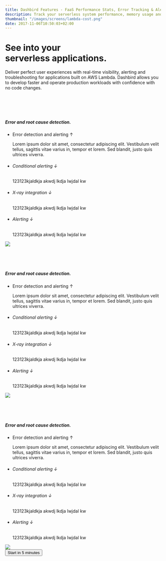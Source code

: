 ```yaml
---
title: Dashbird Features - FaaS Performance Stats, Error Tracking & Alerts
description: Track your serverless system performance, memory usage and AWS costs. Real-time function tracing and live tailing make troubleshooting your lambdas truly effortless. Dashbird also supports API Gateway and AWS X-Ray.
thumbnail: "/images/screens/lambda-cost.png"
date: 2017-11-06T10:50:03+02:00
---
```

<div class="container">
  <div class="row full-height align-items-center">
    <div class="col-12 col-lg-10 align-middle mx-auto">
      <h1 class="text-center">See into your<br />serverless applications.</h1>
      <p class="text-center mt-5">Deliver perfect user experiences with real-time visibility, alerting and troubleshooting for applications built on AWS Lambda. Dashbird allows you to develop faster and operate production workloads with confidence with no code changes.</p>
    </div>
  </div>
</div>

<div class="container">
  <div class="row" >
    <div class="col-12 col-md-6" style='padding-top: 60px;'>
      <h5>Error and root cause detection.</h5>
      <ul class='feature-list'>
        <li>
          <p class='product-heading noselect'>
          Error detection and alerting
          <span class='float-right closer'>↑</span>
          </p>
          <span class='description'>Lorem ipsum dolor sit amet, consectetur adipiscing elit. Vestibulum velit tellus, sagittis vitae varius in, tempor et lorem. Sed blandit, justo quis ultrices viverra.</span>
        </li>
       <li>
          <h6 class='product-heading noselect'>
          Conditional alerting
          <span class='float-right closer'>↓</span>
          </h6>
          <span class='description hide'>123123kjaldkja akwdj lkdja lwjdal kw</span>
        </li>
       <li>
          <h6 class='product-heading noselect'>
          X-ray integration 
          <span class='float-right closer'>↓</span>
          </h6>
          <span class='description hide'>123123kjaldkja akwdj lkdja lwjdal kw</span>
        </li>
        <li>
          <h6 class='product-heading noselect'>
          Alerting 
          <span class='float-right closer'>↓</span>
          </h6>
          <span class='description hide'>123123kjaldkja akwdj lkdja lwjdal kw</span>
        </li>
      </ul>
   </div>
    <div class="col-12 col-md-6 text-center text-md-right">
      <img class='img-fluid' src='/images/landing-graphics/observability.svg'>
    </div>
  </div>

  <div class="row" >
    <div class="col-12 col-md-6" style='padding-top: 60px;'>
      <h5>Error and root cause detection.</h5>
      <ul class='feature-list'>
        <li>
          <p class='product-heading noselect'>
          Error detection and alerting
          <span class='float-right closer'>↑</span>
          </p>
          <span class='description'>Lorem ipsum dolor sit amet, consectetur adipiscing elit. Vestibulum velit tellus, sagittis vitae varius in, tempor et lorem. Sed blandit, justo quis ultrices viverra.</span>
        </li>
       <li>
          <h6 class='product-heading noselect'>
          Conditional alerting
          <span class='float-right closer'>↓</span>
          </h6>
          <span class='description hide'>123123kjaldkja akwdj lkdja lwjdal kw</span>
        </li>
       <li>
          <h6 class='product-heading noselect'>
          X-ray integration 
          <span class='float-right closer'>↓</span>
          </h6>
          <span class='description hide'>123123kjaldkja akwdj lkdja lwjdal kw</span>
        </li>
        <li>
          <h6 class='product-heading noselect'>
          Alerting 
          <span class='float-right closer'>↓</span>
          </h6>
          <span class='description hide'>123123kjaldkja akwdj lkdja lwjdal kw</span>
        </li>
      </ul>
   </div>
    <div class="col-12 col-md-6 text-center text-md-right">
      <img class='img-fluid' src='/images/landing-graphics/observability.svg'>
    </div>
  </div>

  <div class="row" >
    <div class="col-12 col-md-6" style='padding-top: 60px;'>
      <h5>Error and root cause detection.</h5>
      <ul class='feature-list'>
        <li>
          <p class='product-heading noselect'>
          Error detection and alerting
          <span class='float-right closer'>↑</span>
          </p>
          <span class='description'>Lorem ipsum dolor sit amet, consectetur adipiscing elit. Vestibulum velit tellus, sagittis vitae varius in, tempor et lorem. Sed blandit, justo quis ultrices viverra.</span>
        </li>
       <li>
          <h6 class='product-heading noselect'>
          Conditional alerting
          <span class='float-right closer'>↓</span>
          </h6>
          <span class='description hide'>123123kjaldkja akwdj lkdja lwjdal kw</span>
        </li>
       <li>
          <h6 class='product-heading noselect'>
          X-ray integration 
          <span class='float-right closer'>↓</span>
          </h6>
          <span class='description hide'>123123kjaldkja akwdj lkdja lwjdal kw</span>
        </li>
        <li>
          <h6 class='product-heading noselect'>
          Alerting 
          <span class='float-right closer'>↓</span>
          </h6>
          <span class='description hide'>123123kjaldkja akwdj lkdja lwjdal kw</span>
        </li>
      </ul>
   </div>
    <div class="col-12 col-md-6 text-center text-md-right">
      <img class='img-fluid' src='/images/landing-graphics/observability.svg'>
    </div>
  </div>
  
  <div class="row mt-5">
    <div class="col-12 text-center">
      <a href="#register">
        <button class="cta-btn" data-note="Zero code integration">Start in 5 minutes</button>
      </a>
    </div>
  </div>
</div>

<script>
  fbq('track', 'ViewContent', {
    content_ids: 'features',
  });
</script>

